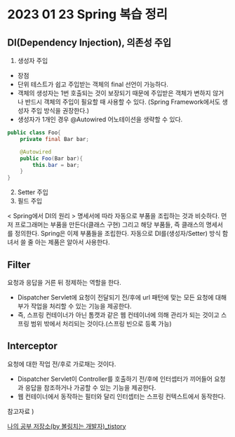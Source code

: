 # 2023 01 23 Spring 복습 정리 

## DI(Dependency Injection), 의존성 주입 
1. 생성자 주입 
- 장점 
- 단위 테스트가 쉽고 주입받는 객체의 final 선언이 가능하다.
- 객체의 생성자는 1번 호출되는 것이 보장되기 때문에 주입받은 객체가 변하지 않거나 반드시 객체의 주입이 필요할 때 사용할 수 있다. (Spring Framework에서도 생성자 주입 방식을 권장한다.)
- 생성자가 1개인 경우 @Autowired 어노테이션을 생략할 수 있다. 

```Java
public class Foo{
    private final Bar bar;

    @Autowired
    public Foo(Bar bar){
        this.bar = bar;
    }
}

```
2. Setter 주입 
3. 필드 주입 

< Spring에서 DI의 원리 >
명세서에 따라 자동으로 부품을 조립하는 것과 비슷하다. 먼저 프로그래머는 부품을 만든다(클래스 구현) 그리고 해당 부품들, 즉 클래스의 명세서를 정의한다. Spring은 이제 부품들을 조립한다. 자동으로 DI를(생성자/Setter) 방식 함녀서 쓸 줄 아는 제품은 알아서 사용한다. 





## Filter
요청과 응답을 거른 뒤 정제하는 역할을 한다.
- Dispatcher Servlet에 요청이 전달되기 전/후에 url 패턴에 맞는 모든 요청에 대해 부가 작업을 처리할 수 있는 기능을 제공한다. 
- 즉, 스프링 컨테이너가 아닌 톰캣과 같은 웹 컨테이너에 의해 관리가 되는 것이고 스프링 범위 밖에서 처리되는 것이다.(스프링 빈으로 등록 가능)

## Interceptor
요청에 대한 작업 전/후로 가로채는 것이다. 
- Dispatcher Servlet이 Controller를 호출하기 전/후에 인터셉터가 끼어들어 요청과 응답을 참조하거나 가공할 수 있는 기능을 제공한다. 
- 웹 컨테이너에서 동작하는 필터와 달리 인터셉터는 스프링 컨텍스트에서 동작한다. 




참고자료 )

[나의 공부 저장소(by 볼링치는 개발자)_tistory](https://programforlife.tistory.com/103)